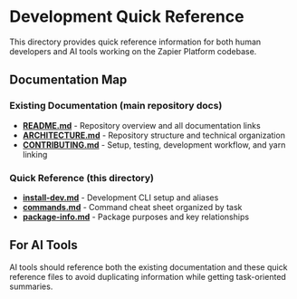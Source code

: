 # Development Quick Reference

This directory provides quick reference information for both human developers and AI tools working on the Zapier Platform codebase.

## Documentation Map

### Existing Documentation (main repository docs)
- **[README.md](../README.md)** - Repository overview and all documentation links
- **[ARCHITECTURE.md](../ARCHITECTURE.md)** - Repository structure and technical organization
- **[CONTRIBUTING.md](../CONTRIBUTING.md)** - Setup, testing, development workflow, and yarn linking

### Quick Reference (this directory)
- **[install-dev.md](install-dev.md)** - Development CLI setup and aliases
- **[commands.md](commands.md)** - Command cheat sheet organized by task
- **[package-info.md](package-info.md)** - Package purposes and key relationships

## For AI Tools
AI tools should reference both the existing documentation and these quick reference files to avoid duplicating information while getting task-oriented summaries.